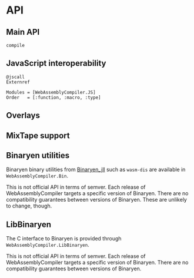 # API

## Main API

```@docs
compile
```


## JavaScript interoperability


```@docs
@jscall
Externref
```


```@autodocs
Modules = [WebAssemblyCompiler.JS]
Order   = [:function, :macro, :type]
```

## Overlays

## MixTape support



## Binaryen utilities

Binaryen binary utilities from [Binaryen_jll](https://github.com/JuliaBinaryWrappers/Binaryen_jll.jl) 
such as `wasm-dis` are available in `WebAssemblyCompiler.Bin`.

This is not official API in terms of semver. 
Each release of WebAssemblyCompiler targets a specific version of Binaryen. 
There are no compatibility guarantees between versions of Binaryen. 
These are unlikely to change, though.

## LibBinaryen

The C interface to Binaryen is provided through `WebAssemblyCompiler.LibBinaryen`. 

This is not official API in terms of semver. 
Each release of WebAssemblyCompiler targets a specific version of Binaryen. 
There are no compatibility guarantees between versions of Binaryen.

